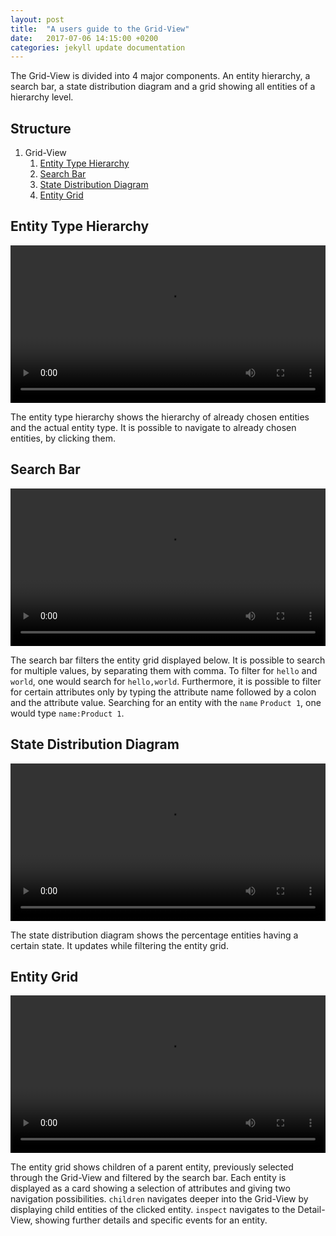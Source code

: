 ```yaml
---
layout: post
title:  "A users guide to the Grid-View"
date:   2017-07-06 14:15:00 +0200
categories: jekyll update documentation
---
```


The Grid-View is divided into 4 major components. An entity hierarchy, a search bar, a state distribution diagram and a grid showing all entities of a hierarchy level.

## Structure

1. Grid-View
    1. [Entity Type Hierarchy](#entity-type-hierarchy)
    1. [Search Bar](#search-bar)
    1. [State Distribution Diagram](#state-distribution-diagram)
    1. [Entity Grid](#entity-grid)

## Entity Type Hierarchy

<video style="width: 100%; height: auto;" autoplay loop>
  <source src="/argos/resources/grid-view-hierarchy.webm" type="video/webm">
  Your browser does not support the video tag.
</video><p></p>

The entity type hierarchy shows the hierarchy of already chosen entities and the actual entity type. It is possible to navigate to already chosen entities, by clicking them.

## Search Bar

<video style="width: 100%; height: auto;" autoplay loop>
  <source src="/argos/resources/grid-view-search-bar.webm" type="video/webm">
  Your browser does not support the video tag.
</video><p></p>

The search bar filters the entity grid displayed below. It is possible to search for multiple values, by separating them with comma. To filter for `hello` and `world`, one would search for `hello,world`. Furthermore, it is possible to filter for certain attributes only by typing the attribute name followed by a colon and the attribute value. Searching for an entity with the `name` `Product 1`, one would type `name:Product 1`.

## State Distribution Diagram

<video style="width: 100%; height: auto;" autoplay loop>
  <source src="/argos/resources/grid-view-state-distribution-diagram.webm" type="video/webm">
  Your browser does not support the video tag.
</video><p></p>

The state distribution diagram shows the percentage entities having a certain state. It updates while filtering the entity grid.

## Entity Grid

<video style="width: 100%; height: auto;" autoplay loop>
  <source src="/argos/resources/grid-view-entity-grid.webm" type="video/webm">
  Your browser does not support the video tag.
</video><p></p>

The entity grid shows children of a parent entity, previously selected through the Grid-View and filtered by the search bar. Each entity is displayed as a card showing a selection of attributes and giving two navigation possibilities. `children` navigates deeper into the Grid-View by displaying child entities of the clicked entity. `inspect` navigates to the Detail-View, showing further details and specific events for an entity.